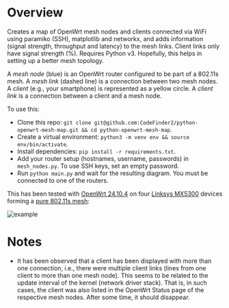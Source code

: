 # Overview
Creates a map of OpenWrt mesh nodes and clients connected via WiFi using paramiko (SSH), matplotlib and networkx, and adds information (signal strength, throughput and latency) to the mesh links. Client links only have signal strength (%). Requires Python v3. Hopefully, this helps in setting up a better mesh topology.

A *mesh node* (blue) is an OpenWrt router configured to be part of a 802.11s mesh. A *mesh link* (dashed line) is a connection between two mesh nodes. A *client* (e.g., your smartphone) is represented as a yellow circle. A *client link* is a connection between a client and a mesh node.

To use this:
- Clone this repo: `git clone git@github.com:CodeFinder2/python-openwrt-mesh-map.git && cd python-openwrt-mesh-map`.
- Create a virtual environment: `python3 -m venv env && source env/bin/activate`.
- Install dependencies: `pip install -r requirements.txt`.
- Add your router setup (hostnames, username, passwords) in `mesh_nodes.py`. To use SSH keys, set an empty password.
- Run `python main.py` and wait for the resulting diagram. You must be connected to one of the routers.

This has been tested with [OpenWrt 24.10.4](https://openwrt.org/releases/24.10/changelog-24.10.4) on four [Linksys MX5300](https://openwrt.org/toh/linksys/mx5300) devices forming a [pure 802.11s mesh](https://www.onemarcfifty.com/blog/video/wifi-mesh-diy/):

![example](https://github.com/user-attachments/assets/2088ef5c-2472-4743-86da-eb98ae243fed)

# Notes
- It has been observed that a client has been displayed with more than one connection, i.e., there were multiple client links (lines from one client to more than one mesh node). This seems to be related to the update interval of the kernel (network driver stack). That is, in such cases, the client was also listed in the OpenWrt Status page of the respective mesh nodes. After some time, it should disappear.
